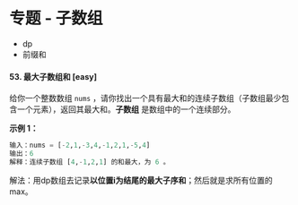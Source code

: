 # 专题 - 子数组

- dp
- 前缀和

#### 53. 最大子数组和 [easy]

给你一个整数数组 `nums` ，请你找出一个具有最大和的连续子数组（子数组最少包含一个元素），返回其最大和。**子数组** 是数组中的一个连续部分。

**示例 1：**

```python
输入：nums = [-2,1,-3,4,-1,2,1,-5,4]
输出：6
解释：连续子数组 [4,-1,2,1] 的和最大，为 6 。
```

解法：用dp数组去记录**以位置i为结尾的最大子序和**；然后就是求所有位置的max。

